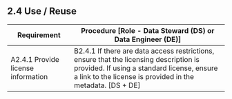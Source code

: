 ## **2.4 Use / Reuse**

<table>
    <thead>
        <tr class="header">
            <th><strong>Requirement</strong></th>
            <th><strong>Procedure</strong> [Role - Data Steward (DS) or Data Engineer (DE)]</th>
        </tr>
    </thead>
    <tbody>
        <tr class="odd">
            <td>A2.4.1 Provide license information</td>
            <td>B2.4.1 If there are data access restrictions, ensure that the licensing description is provided. If using a standard license, ensure a link to the license is provided in the metadata. [DS + DE]</td>
        </tr>
    </tbody>
</table>
